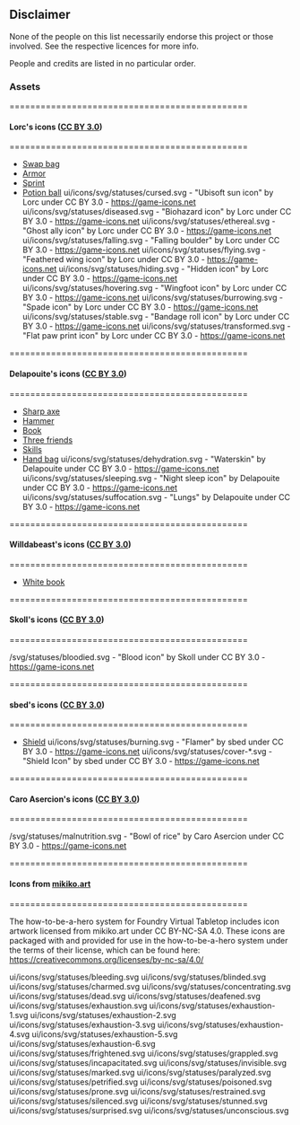 ## Disclaimer

None of the people on this list necessarily endorse this project or those involved. See the respective licences for more info.

People and credits are listed in no particular order.

### Assets

==============================================
#### Lorc's icons ([CC BY 3.0](https://creativecommons.org/licenses/by/3.0/))
==============================================

- [Swap bag](https://game-icons.net/1x1/lorc/swap-bag.html)
- [Armor](https://game-icons.net/1x1/lorc/armor-vest.html)
- [Sprint](https://game-icons.net/1x1/lorc/sprint.html)
- [Potion ball](https://game-icons.net/1x1/lorc/potion-ball.html)
ui/icons/svg/statuses/cursed.svg - "Ubisoft sun icon" by Lorc under CC BY 3.0 - https://game-icons.net 
ui/icons/svg/statuses/diseased.svg - "Biohazard icon" by Lorc under CC BY 3.0 - https://game-icons.net 
ui/icons/svg/statuses/ethereal.svg - "Ghost ally icon" by Lorc under CC BY 3.0 - https://game-icons.net 
ui/icons/svg/statuses/falling.svg - "Falling boulder" by Lorc under CC BY 3.0 - https://game-icons.net 
ui/icons/svg/statuses/flying.svg - "Feathered wing icon" by Lorc under CC BY 3.0 - https://game-icons.net 
ui/icons/svg/statuses/hiding.svg - "Hidden icon" by Lorc under CC BY 3.0 - https://game-icons.net 
ui/icons/svg/statuses/hovering.svg - "Wingfoot icon" by Lorc under CC BY 3.0 - https://game-icons.net 
ui/icons/svg/statuses/burrowing.svg - "Spade icon" by Lorc under CC BY 3.0 - https://game-icons.net 
ui/icons/svg/statuses/stable.svg - "Bandage roll icon" by Lorc under CC BY 3.0 - https://game-icons.net 
ui/icons/svg/statuses/transformed.svg - "Flat paw print icon" by Lorc under CC BY 3.0 - https://game-icons.net 

==============================================
#### Delapouite's icons ([CC BY 3.0](https://creativecommons.org/licenses/by/3.0/))
==============================================

- [Sharp axe](https://game-icons.net/1x1/delapouite/sharp-axe.html)
- [Hammer](https://game-icons.net/1x1/delapouite/3d-hammer.html)
- [Book](https://game-icons.net/1x1/delapouite/book-cover.html)
- [Three friends](https://game-icons.net/1x1/delapouite/three-friends.html)
- [Skills](https://game-icons.net/1x1/delapouite/skills.html)
- [Hand bag](https://game-icons.net/1x1/delapouite/hand-bag.html)
ui/icons/svg/statuses/dehydration.svg - "Waterskin" by Delapouite under CC BY 3.0 - https://game-icons.net 
ui/icons/svg/statuses/sleeping.svg - "Night sleep icon" by Delapouite under CC BY 3.0 - https://game-icons.net 
ui/icons/svg/statuses/suffocation.svg - "Lungs" by Delapouite under CC BY 3.0 - https://game-icons.net 

==============================================
#### Willdabeast's icons ([CC BY 3.0](https://creativecommons.org/licenses/by/3.0/))
==============================================

- [White book](https://game-icons.net/1x1/willdabeast/white-book.html)

==============================================
#### Skoll's icons ([CC BY 3.0](https://creativecommons.org/licenses/by/3.0/))
==============================================

/svg/statuses/bloodied.svg - "Blood icon" by Skoll under CC BY 3.0 - https://game-icons.net 

==============================================
#### sbed's icons ([CC BY 3.0](https://creativecommons.org/licenses/by/3.0/))
==============================================

- [Shield](https://game-icons.net/1x1/sbed/shield.html)
ui/icons/svg/statuses/burning.svg - "Flamer" by sbed under CC BY 3.0 - https://game-icons.net 
ui/icons/svg/statuses/cover-*.svg - "Shield Icon" by sbed under CC BY 3.0 - https://game-icons.net 

==============================================
#### Caro Asercion's icons ([CC BY 3.0](https://creativecommons.org/licenses/by/3.0/))
==============================================

/svg/statuses/malnutrition.svg - "Bowl of rice" by Caro Asercion under CC BY 3.0 - https://game-icons.net 

==============================================
#### Icons from [mikiko.art](https://mikiko.art/)
==============================================

The how-to-be-a-hero system for Foundry Virtual Tabletop includes icon artwork licensed from mikiko.art under CC BY-NC-SA 4.0. These icons are packaged with and provided for use in the how-to-be-a-hero system under the terms of their license, which can be found here: https://creativecommons.org/licenses/by-nc-sa/4.0/

ui/icons/svg/statuses/bleeding.svg
ui/icons/svg/statuses/blinded.svg
ui/icons/svg/statuses/charmed.svg
ui/icons/svg/statuses/concentrating.svg
ui/icons/svg/statuses/dead.svg
ui/icons/svg/statuses/deafened.svg
ui/icons/svg/statuses/exhaustion.svg
ui/icons/svg/statuses/exhaustion-1.svg
ui/icons/svg/statuses/exhaustion-2.svg
ui/icons/svg/statuses/exhaustion-3.svg
ui/icons/svg/statuses/exhaustion-4.svg
ui/icons/svg/statuses/exhaustion-5.svg
ui/icons/svg/statuses/exhaustion-6.svg
ui/icons/svg/statuses/frightened.svg
ui/icons/svg/statuses/grappled.svg
ui/icons/svg/statuses/incapacitated.svg
ui/icons/svg/statuses/invisible.svg
ui/icons/svg/statuses/marked.svg
ui/icons/svg/statuses/paralyzed.svg
ui/icons/svg/statuses/petrified.svg
ui/icons/svg/statuses/poisoned.svg
ui/icons/svg/statuses/prone.svg
ui/icons/svg/statuses/restrained.svg
ui/icons/svg/statuses/silenced.svg
ui/icons/svg/statuses/stunned.svg
ui/icons/svg/statuses/surprised.svg
ui/icons/svg/statuses/unconscious.svg

